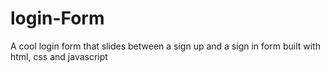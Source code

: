 # login-Form
A cool login form that slides between a sign up and a sign in form built with html, css and javascript
